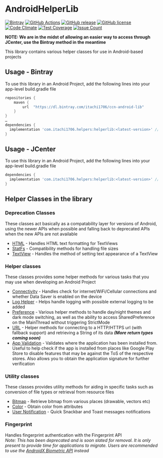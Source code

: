 AndroidHelperLib
=======
[![Bintray](https://img.shields.io/bintray/v/itachi1706/ccn-android-lib/helper-lib-android)](https://bintray.com/itachi1706/ccn-android-lib/helper-lib-android/_latestVersion)
[![GitHub Actions](https://github.com/itachi1706/AndroidHelperLib/workflows/Android%20CI/badge.svg)](https://github.com/itachi1706/AndroidHelperLib/actions)
[![GitHub release](https://img.shields.io/github/release/itachi1706/AndroidHelperLib.svg)](https://github.com/itachi1706/AndroidHelperLib/releases) 
[![GitHub license](https://img.shields.io/github/license/itachi1706/AndroidHelperLib.svg)](https://github.com/itachi1706/AndroidHelperLib/blob/master/LICENSE) 
[![Code Climate](https://codeclimate.com/github/itachi1706/AndroidHelperLib/badges/gpa.svg)](https://codeclimate.com/github/itachi1706/AndroidHelperLib) 
[![Test Coverage](https://codeclimate.com/github/itachi1706/AndroidHelperLib/badges/coverage.svg)](https://codeclimate.com/github/itachi1706/AndroidHelperLib/coverage) 
[![Issue Count](https://codeclimate.com/github/itachi1706/AndroidHelperLib/badges/issue_count.svg)](https://codeclimate.com/github/itachi1706/AndroidHelperLib)

**NOTE: We are in the midst of allowing an easier way to access through JCenter, use the Bintray method in the meantime**

This library contains various helper classes for use in Android-based projects

## Usage - Bintray
To use this library in an Android Project, add the following lines into your app-level build.gradle file

```gradle
repositories {
	maven {
		url  "https://dl.bintray.com/itachi1706/ccn-android-lib"
	}
}
…
dependencies {
  implementation 'com.itachi1706.helpers:helperlib:<latest-version>' // See bintray badge for latest version
}
```

## Usage - JCenter
To use this library in an Android Project, add the following lines into your app-level build.gradle file

```gradle
dependencies {
  implementation 'com.itachi1706.helpers:helperlib:<latest-version>' // See Bintray badge for latest version number
}
```

## Helper Classes in the library

### Deprecation Classes
These classes act basically as a compatability layer for versions of Android, using the newer APIs when possible and falling back to deprecated APIs when the new APIs are not available  
* [HTML](https://github.com/itachi1706/AndroidHelperLib/blob/master/app/src/main/java/com/itachi1706/helperlib/deprecation/HtmlDep.kt) - Handles HTML text formatting for TextViews
* [StatFs](https://github.com/itachi1706/AndroidHelperLib/blob/master/app/src/main/java/com/itachi1706/helperlib/deprecation/StatFsDep.kt) - Compatibility methods for handling file sizes
* [TextView](https://github.com/itachi1706/AndroidHelperLib/blob/master/app/src/main/java/com/itachi1706/helperlib/deprecation/TextViewDep.kt) - Handles the method of setting text appearance of a TextView

### Helper classes
These classes provides some helper methods for various tasks that you may use when developing an Android Project
* [Connectivity](https://github.com/itachi1706/AndroidHelperLib/blob/master/app/src/main/java/com/itachi1706/helperlib/helpers/ConnectivityHelper.kt) - Handles check for internet/WiFi/Cellular connections and whether Data Saver is enabled on the device
* [Log Helper](https://github.com/itachi1706/AndroidHelperLib/blob/master/app/src/main/java/com/itachi1706/helperlib/helpers/LogHelper.kt) - Helps handle logging with possible external logging to be added
* [Preference](https://github.com/itachi1706/AndroidHelperLib/blob/master/app/src/main/java/com/itachi1706/helperlib/helpers/PrefHelper.kt) - Various helper methods to handle day/night themes and dark mode switching, as well as the ability to access SharedPreference on the MainThread without triggering StrictMode
* [URL](https://github.com/itachi1706/AndroidHelperLib/blob/master/app/src/main/java/com/itachi1706/helperlib/helpers/URLHelper.kt) - Helper methods for connecting to a HTTP/HTTPS url (with fallback support) and retrieving a String of its data ___(More return types coming soon)___
* [App Validation](https://github.com/itachi1706/AndroidHelperLib/blob/master/app/src/main/java/com/itachi1706/helperlib/helpers/ValidationHelper.kt) - Validates where the application has been installed from. Useful to help check if the app is installed from places like Google Play Store to disable features that may be against the ToS of the respective stores. Also allows you to obtain the application signature for further verification

### Utility classes
These classes provides utility methods for aiding in specific tasks such as conversion of file types or retrieval from resource files
* [Bitmap](https://github.com/itachi1706/AndroidHelperLib/blob/master/app/src/main/java/com/itachi1706/helperlib/utils/BitmapUtil.kt) - Retrieve bitmap from various places (drawable, vectors etc)
* [Color](https://github.com/itachi1706/AndroidHelperLib/blob/master/app/src/main/java/com/itachi1706/helperlib/utils/ColorUtil.kt) - Obtain color from attributes
* [User Notification](https://github.com/itachi1706/AndroidHelperLib/blob/master/app/src/main/java/com/itachi1706/helperlib/utils/NotifyUserUtil.kt) - Quick  Snackbar and Toast messages notifications

### Fingerprint
Handles fingerprint authentication with the Fingerprint API  
*Note: This has been deprecated and is soon slated for removal. It is only present to provide time for applications to migrate. Users are recommended to use the [AndroidX Biometric API](https://developer.android.com/jetpack/androidx/releases/biometric) instead*
